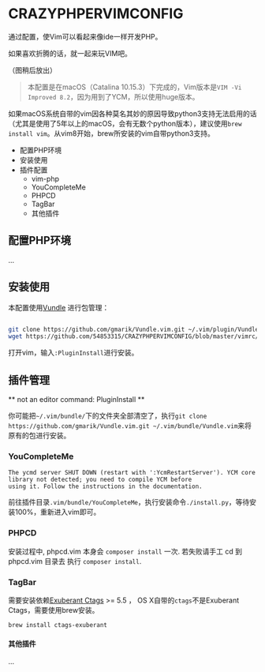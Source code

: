 # CRAZYPHPERVIMCONFIG


通过配置，使Vim可以看起来像ide一样开发PHP。

如果喜欢折腾的话，就一起来玩VIM吧。

（图稍后放出）

> 本配置是在macOS（Catalina 10.15.3）下完成的，Vim版本是`VIM -Vi Improved 8.2`，因为用到了YCM，所以使用huge版本。

如果macOS系统自带的vim因各种莫名其妙的原因导致python3支持无法启用的话（尤其是使用了5年以上的macOS，会有无数个python版本），建议使用`brew install vim`。从vim8开始，brew所安装的vim自带python3支持。




- 配置PHP环境
- 安装使用
- 插件配置
  - vim-php
  - YouCompleteMe
  - PHPCD
  - TagBar
  - 其他插件

## 配置PHP环境

...

## 安装使用

本配置使用[Vundle](https://github.com/VundleVim/Vundle.vim) 进行包管理：

```bash

git clone https://github.com/gmarik/Vundle.vim.git ~/.vim/plugin/Vundle.vim
wget https://github.com/54853315/CRAZYPHPERVIMCONFIG/blob/master/vimrc/.vimrc > ~/vim/.vimrc

```

打开vim，输入`:PluginInstall`进行安装。


## 插件管理

** not an editor command: PluginInstall **

 你可能把`~/.vim/bundle/`下的文件夹全部清空了，执行`git clone https://github.com/gmarik/Vundle.vim.git ~/.vim/bundle/Vundle.vim`来将原有的包进行安装。

### YouCompleteMe 

```
The ycmd server SHUT DOWN (restart with ':YcmRestartServer'). YCM core library not detected; you need to compile YCM before
using it. Follow the instructions in the documentation.
```
 前往插件目录`.vim/bundle/YouCompleteMe`，执行安装命令`./install.py`，等待安装100%，重新进入vim即可。


### PHPCD

安装过程中, phpcd.vim 本身会 `composer install` 一次. 若失败请手工 cd 到 phpcd.vim 目录去 执行 `composer install`. 

### TagBar

需要安装依赖[Exuberant Ctags](http://ctags.sourceforge.net/) >= 5.5 ， OS X自带的`ctags`不是Exuberant Ctags，需要使用brew安装。

`brew install ctags-exuberant `

#### 其他插件

...
